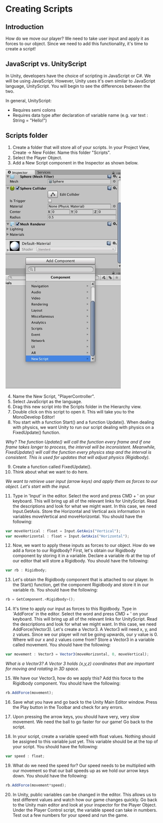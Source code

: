 # Creating Scripts

## Introduction
How do we move our player? We need to take user input and apply it as forces to our object. Since we need to add this functionality, it's time to create a script!

## JavaScript vs. UnityScript
In Unity, developers have the choice of scripting in JavaScript or C#. We will be using JavaScript. However, Unity uses it's own similar to JavaScript language, UnityScript. You will begin to see the differences between the two.  

In general, UnityScript:
* Requires semi colons
* Requires data type after declaration of variable name (e.g. var text : String = "Hello!")

## Scripts folder

1. Create a folder that will store all of your scripts. In your Project View, Create -> New Folder. Name this folder "Scripts".
2. Select the Player Object.
3. Add a New Script component in the Inspector as shown below.

![New Script](https://github.com/junior-devleague/ancient-lands/blob/master/images/new-script.jpg)

4. Name the New Script, "PlayerController".
5. Select JavaScript as the language.
6. Drag this new script into the Scripts folder in the Hierarchy view.
7. Double click on this script to open it. This will take you to the MonoDevelop Editor!
8. You start with a function Start() and a function Update(). When dealing with physics, we want Unity to run our script dealing with physics on a FixedUpdate() function.

*Why? The function Update() will call the function every frame and if one frame takes longer to process, the interval will be inconsistent. Meanwhile, FixedUpdate() will call the function every physics step and the interval is consistent. This is used for updates that will adjust physics (Rigidbody).*

9. Create a function called FixedUpdate().
10. Think about what we want to do here.

*We want to retrieve user input (arrow keys) and apply them as forces to our object. Let's start with the input.*

11. Type in 'Input' in the editor. Select the word and press CMD + ' on your keyboard. This will bring up all of the relevant links for UnityScript. Read the descriptions and look for what we might want. In this case, we need Input.GetAxis. Store the Horizontal and Vertical axis information in variables moveVertical and moveHorizontal. You should have the following:
```JavaScript
var moveVertical : float = Input.GetAxis("Vertical");
var moveHorizontal : float = Input.GetAxis("Horizontal");
```

12. Now, we want to apply these inputs as forces to our object. How do we add a force to our Rigidbody? First, let's obtain our Rigidbody component by storing it in a variable. Declare a variable rb at the top of our editor that will store a Rigidbody. You should have the following:
```JavaScript
var rb : Rigidbody;
```

13. Let's obtain the Rigidbody component that is attached to our player. In the Start() function, get the component Rigidbody and store it in our variable rb. You should have the following:
```JavaScript
rb = GetComponent.<Rigidbody>();
```
14. It's time to apply our input as forces to this Rigidbody. Type in 'AddForce' in the editor. Select the word and press CMD + ' on your keyboard. This will bring up all of the relevant links for UnityScript. Read the descriptions and look for what we might want. In this case, we need AddForce(Vector3). Let's create a Vector3. A Vector3 will need x, y, and z values. Since we our player will not be going upwards, our y value is 0. Where will our x and z values come from? Store a Vector3 in a variable called movement. You should have the following:
```JavaScript
var movement : Vector3 = Vector3(moveHorizontal, 0, moveVertical);
```

*What is a Vector3? A Vector 3 holds (x,y,z) coordinates that are important for moving and rotating in 3D space.*

15. We have our Vector3, how do we apply this? Add this force to the Rigidbody component. You should have the following:
```JavaScript
rb.AddForce(movement);
```
16. Save what you have and go back to the Unity Main Editor window. Press the Play button in the Toolbar and check for any errors.

17. Upon pressing the arrow keys, you should have very, very slow movement. We need the ball to go faster for our game! Go back to the script.

18. In your script, create a variable speed with float values. Nothing should be assigned to this variable just yet. This variable should be at the top of your script. You should have the following:
```JavaScript
var speed : float;
```

19. What do we need the speed for? Our speed needs to be multiplied with our movement so that our ball speeds up as we hold our arrow keys down. You should have the following:
```JavaScript
rb.AddForce(movement*speed);
```

20. In Unity, public variables can be changed in the editor. This allows us to test different values and watch how our game changes quickly. Go back to the Unity main editor and look at your inspector for the Player Object. Under the Player Control script, the variable speed can take in numbers. Test out a few numbers for your speed and run the game. 
